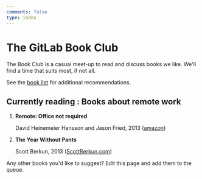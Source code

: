 ```yaml
---
comments: false
type: index
---
```


# The GitLab Book Club

The Book Club is a casual meet-up to read and discuss books we like.
We'll find a time that suits most, if not all.

See the [book list](booklist.md) for additional recommendations.

## Currently reading : Books about remote work

1. **Remote: Office not required**

   David Heinemeier Hansson and Jason Fried, 2013
   ([amazon](https://www.amazon.co.uk/Remote-Required-David-Heinemeier-Hansson/dp/0091954673))

1. **The Year Without Pants**

   Scott Berkun, 2013 ([ScottBerkun.com](https://scottberkun.com/yearwithoutpants/))

Any other books you'd like to suggest? Edit this page and add them to the queue.
